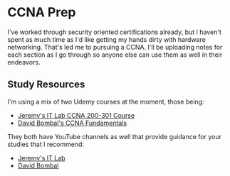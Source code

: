 # CCNA Prep

I've worked through security oriented certifications already, but I haven't spent as much time as I'd like getting my hands dirty with hardware networking.
That's led me to pursuing a CCNA. I'll be uploading notes for each section as I go through so anyone else can use them as well in their endeavors.

## Study Resources
I'm using a mix of two Udemy courses at the moment, those being:
- [Jeremy's IT Lab CCNA 200-301 Course](https://www.udemy.com/course/complete-cisco-ccna-200-301-course/)
- [David Bombal's CCNA Fundamentals](https://www.udemy.com/course/complete-networking-fundamentals-course-ccna-start/#overview)

They both have YouTube channels as well that provide guidance for your studies that I recommend:
- [Jeremy's IT Lab](https://www.youtube.com/@JeremysITLab)
- [David Bombal](https://www.youtube.com/@davidbombal)
